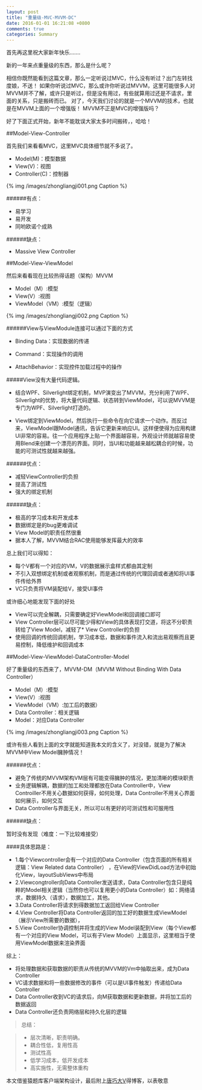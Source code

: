 ```yaml
---
layout: post
title: "重量级-MVC-MVVM-DC"
date: 2016-01-01 16:21:08 +0800
comments: true
categories: Summary
---
```




首先再这里祝大家新年快乐.......


新的一年来点重量级的东西，那么是什么呢？


相信你既然能看到这篇文章，那么一定听说过MVC，什么没有听过？出门左转找度娘，不送！
如果你听说过MVC，那么或许你听说过MVVM，这里可能很多人对MVVM并不了解，或许只是听过，但是没有用过，有些就算用过还是不请求，里面的关系，只是搬砖而已。
对了，今天我们讨论的就是一个MVVM的技术，也就是在MVVM上面的一个增强版！
MVVM不正是MVC的增强版吗？

好了下面正式开始，新年不能耽误大家太多时间搬砖，，哈哈！

##Model-View-Controller




<!--more-->


首先我们来看看MVC，这里MVC具体细节就不多说了。

* Model(M)：模型数据
* View(V)：视图
* Controller(C)：控制器

{% img /images/zhongliangji001.png Caption %}  


######有点：
* 易学习
* 易开发
* 同哟欧诺个成熟

######缺点：

* Massive View Controller

##Model-View-ViewModel

然后来看看现在比较热得话题（架构）MVVM
* Model（M）:模型
* View(V）:视图
* ViewModel（VM）:模型（逻辑）

{% img /images/zhongliangji002.png Caption %}  


######View与ViewModule连接可以通过下面的方式

* Binding Data：实现数据的传递

* Command：实现操作的调用

* AttachBehavior：实现控件加载过程中的操作


#####View没有大量代码逻辑。

- 结合WPF、Silverlight绑定机制，MVP演变出了MVVM，充分利用了WPF、Silverlight的优势，将大量代码逻辑、状态转到ViewModel，可以说MVVM是专门为WPF、Silverlight打造的。

- View绑定到ViewModel，然后执行一些命令在向它请求一个动作。而反过来，ViewModel跟Model通讯，告诉它更新来响应UI。这样便使得为应用构建UI非常的容易。往一个应用程序上贴一个界面越容易，外观设计师就越容易使用Blend来创建一个漂亮的界面。同时，当UI和功能越来越松耦合的时候，功能的可测试性就越来越强。




######优点：

* 减轻ViewController的负担
* 提高了测试性
* 强大的绑定机制

######缺点：

* 极高的学习成本和开发成本
* 数据绑定是的bug更难调试
* View Model的职责任然很重
* 据本人了解，MVVM结合RAC使用能够发挥最大的效率

总上我们可以得知：

* 每个V都有一个对应的VM，V的数据展示盒样式都由其定制
* 不引入双想绑定机制或者观察机制，而是通过传统的代理回调或者通知将UI事件传给外界
* VC只负责将VM装配给V，接受UI事件


或许细心地能发现下面的好处

* View可以完全解耦，只需要确定好ViewModel和回调接口即可
* View Controller层可以尽可能少得和View的具体表现打交道，将这不分职责转给了View Model，减轻了* View Controller的负担
* 使用回调的传统回调机制，学习成本低，数据和事件流入和流出易观察而且更易控制，降低维护和回调成本

##Model-View-ViewModel-DataController-Model


好了重量级的东西来了，MVVM-DM（MVVM Without Binding With Data Controller）

* Model（M）:模型
* View(V）:视图
* ViewModel（VM）:加工后的数据）
* Data Controller：相关逻辑
* Model：对应Data Controller

{% img /images/zhongliangji003.png Caption %}  


或许有些人看到上面的文字就能知道我本文的含义了，对没错，就是为了解决MVVM中View Model臃肿情况！


######优点：

* 避免了传统的MVVM架构VM层有可能变得臃肿的情况，更加清晰的模块职责
* 业务逻辑解耦，数据的加工和处理都放在Data Controller中，View Controiller不用关心数据如何获得，如何处理，Data Controller不用关心界面如何展示，如何交互
* Data Controller与界面无关，所以可以有更好的可测试性和可服用性

######缺点：

暂时没有发现（难度：一下比较难接受）



####具体思路是：

* 1.每个Viewcontroller会有一个对应的Data Controller（包含页面的所有相关逻辑：View Related data Controller） ，在View的ViewDidLoad方法中初始化View，layoutSubViews中布局
* 2.Viewcongtroller向Data Controller发送请求，Data Controller包含只是纯粹的Model相关逻辑（当然你也可以复用更小的Data Controller）如：网络请求，数据持久（请求），数据加工，其他。
* 3.Data Controller将请求到得数据加工返回给View Controller
* 4.View Controller将Data Controller返回的加工好的数据生成ViewModel（展示View所需要的数据），
* 5.View Controller协调控制并将生成的View Model装配到View（每个View都有一个对应的View Model，可以有子View Model）上面显示，这里相当于使用ViewModel数据来渲染界面



综上：

* 将处理数据和获取数据的职责从传统的MVVM的Vm中抽取出来，成为Data Controller
* VC请求数据和将一些数据修改的事件（可以是UI事件触发）传递给Data Controller
* Data Controller收到VC的请求后，向M获取数据和更新数据，并将加工后的数据返回
* Data Controller还负责网络层和持久化层的逻辑

> 总结：

> * 层次清晰，职责明确。
> * 耦合性低，复用性高
> * 测试性高
> * 低学习成本，低开发成本
> * 高实施性，无需整体重构

本文借鉴猿题库客户端架构设计，最后附上[唐巧大V](blog.devtang.com)得博客，以表敬意